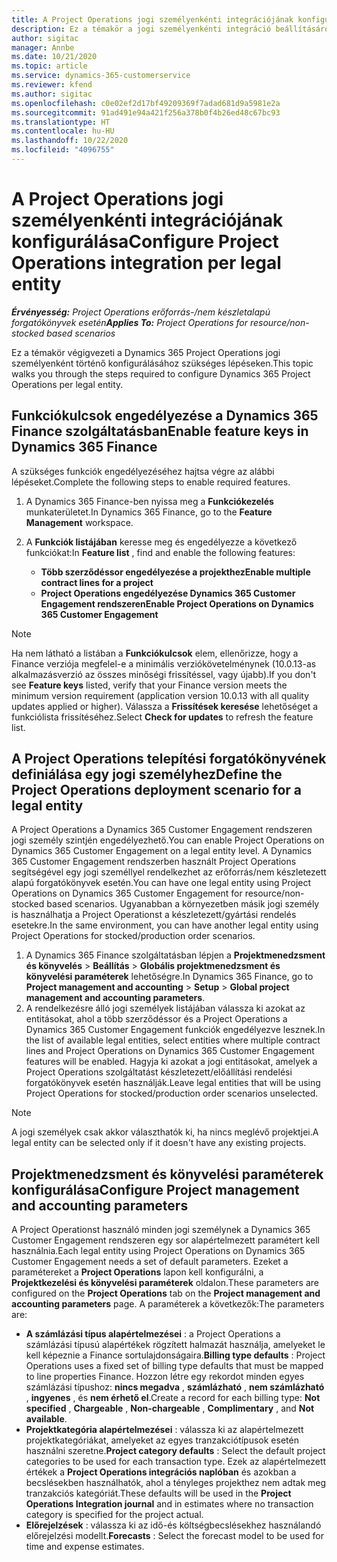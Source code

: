 ```yaml
---
title: A Project Operations jogi személyenkénti integrációjának konfigurálása
description: Ez a témakör a jogi személyenkénti integráció beállításáról a Project Operations rendszerben tartalmaz tájékoztatást.
author: sigitac
manager: Annbe
ms.date: 10/21/2020
ms.topic: article
ms.service: dynamics-365-customerservice
ms.reviewer: kfend
ms.author: sigitac
ms.openlocfilehash: c0e02ef2d17bf49209369f7adad681d9a5981e2a
ms.sourcegitcommit: 91ad491e94a421f256a378b0f4b26ed48c67bc93
ms.translationtype: HT
ms.contentlocale: hu-HU
ms.lasthandoff: 10/22/2020
ms.locfileid: "4096755"
---
```

# <a name="configure-project-operations-integration-per-legal-entity"></a><span data-ttu-id="76daa-103">A Project Operations jogi személyenkénti integrációjának konfigurálása</span><span class="sxs-lookup"><span data-stu-id="76daa-103">Configure Project Operations integration per legal entity</span></span> 

<span data-ttu-id="76daa-104">_**Érvényesség:** Project Operations erőforrás-/nem készletalapú forgatókönyvek esetén_</span><span class="sxs-lookup"><span data-stu-id="76daa-104">_**Applies To:** Project Operations for resource/non-stocked based scenarios_</span></span>

<span data-ttu-id="76daa-105">Ez a témakör végigvezeti a Dynamics 365 Project Operations jogi személyenként történő konfigurálásához szükséges lépéseken.</span><span class="sxs-lookup"><span data-stu-id="76daa-105">This topic walks you through the steps required to configure Dynamics 365 Project Operations per legal entity.</span></span>

## <a name="enable-feature-keys-in-dynamics-365-finance"></a><span data-ttu-id="76daa-106">Funkciókulcsok engedélyezése a Dynamics 365 Finance szolgáltatásban</span><span class="sxs-lookup"><span data-stu-id="76daa-106">Enable feature keys in Dynamics 365 Finance</span></span>

<span data-ttu-id="76daa-107">A szükséges funkciók engedélyezéséhez hajtsa végre az alábbi lépéseket.</span><span class="sxs-lookup"><span data-stu-id="76daa-107">Complete the following steps to enable required features.</span></span>

1. <span data-ttu-id="76daa-108">A Dynamics 365 Finance-ben nyissa meg a **Funkciókezelés** munkaterületet.</span><span class="sxs-lookup"><span data-stu-id="76daa-108">In Dynamics 365 Finance, go to the **Feature Management** workspace.</span></span>
2. <span data-ttu-id="76daa-109">A **Funkciók listájában** keresse meg és engedélyezze a következő funkciókat:</span><span class="sxs-lookup"><span data-stu-id="76daa-109">In **Feature list** , find and enable the following features:</span></span>
  
    - <span data-ttu-id="76daa-110">**Több szerződéssor engedélyezése a projekthez**</span><span class="sxs-lookup"><span data-stu-id="76daa-110">**Enable multiple contract lines for a project**</span></span>
    - <span data-ttu-id="76daa-111">**Project Operations engedélyezése Dynamics 365 Customer Engagement rendszeren**</span><span class="sxs-lookup"><span data-stu-id="76daa-111">**Enable Project Operations on Dynamics 365 Customer Engagement**</span></span>

> [!NOTE]
> <span data-ttu-id="76daa-112">Ha nem látható a listában a **Funkciókulcsok** elem, ellenőrizze, hogy a Finance verziója megfelel-e a minimális verziókövetelménynek (10.0.13-as alkalmazásverzió az összes minőségi frissítéssel, vagy újabb).</span><span class="sxs-lookup"><span data-stu-id="76daa-112">If you don't see **Feature keys** listed, verify that your Finance version meets the minimum version requirement (application version 10.0.13 with all quality updates applied or higher).</span></span> <span data-ttu-id="76daa-113">Válassza a **Frissítések keresése** lehetőséget a funkciólista frissítéséhez.</span><span class="sxs-lookup"><span data-stu-id="76daa-113">Select **Check for updates** to refresh the feature list.</span></span>

## <a name="define-the-project-operations-deployment-scenario-for-a-legal-entity"></a><span data-ttu-id="76daa-114">A Project Operations telepítési forgatókönyvének definiálása egy jogi személyhez</span><span class="sxs-lookup"><span data-stu-id="76daa-114">Define the Project Operations deployment scenario for a legal entity</span></span>

<span data-ttu-id="76daa-115">A Project Operations a Dynamics 365 Customer Engagement rendszeren jogi személy szintjén engedélyezhető.</span><span class="sxs-lookup"><span data-stu-id="76daa-115">You can enable Project Operations on Dynamics 365 Customer Engagement on a legal entity level.</span></span> <span data-ttu-id="76daa-116">A Dynamics 365 Customer Engagement rendszerben használt Project Operations segítségével egy jogi személlyel rendelkezhet az erőforrás/nem készletezett alapú forgatókönyvek esetén.</span><span class="sxs-lookup"><span data-stu-id="76daa-116">You can have one legal entity using Project Operations on Dynamics 365 Customer Engagement for resource/non-stocked based scenarios.</span></span> <span data-ttu-id="76daa-117">Ugyanabban a környezetben másik jogi személy is használhatja a Project Operationst a készletezett/gyártási rendelés esetekre.</span><span class="sxs-lookup"><span data-stu-id="76daa-117">In the same environment, you can have another legal entity using Project Operations for stocked/production order scenarios.</span></span>

1. <span data-ttu-id="76daa-118">A Dynamics 365 Finance szolgáltatásban lépjen a **Projektmenedzsment és könyvelés** > **Beállítás** > **Globális projektmenedzsment és könyvelési paraméterek** lehetőségre.</span><span class="sxs-lookup"><span data-stu-id="76daa-118">In Dynamics 365 Finance, go to **Project management and accounting** > **Setup** > **Global project management and accounting parameters**.</span></span>
2. <span data-ttu-id="76daa-119">A rendelkezésre álló jogi személyek listájában válassza ki azokat az entitásokat, ahol a több szerződéssor és a Project Operations a Dynamics 365 Customer Engagement funkciók engedélyezve lesznek.</span><span class="sxs-lookup"><span data-stu-id="76daa-119">In the list of available legal entities, select entities where multiple contract lines and Project Operations on Dynamics 365 Customer Engagement features will be enabled.</span></span> <span data-ttu-id="76daa-120">Hagyja ki azokat a jogi entitásokat, amelyek a Project Operations szolgáltatást készletezett/előállítási rendelési forgatókönyvek esetén használják.</span><span class="sxs-lookup"><span data-stu-id="76daa-120">Leave legal entities that will be using Project Operations for stocked/production order scenarios unselected.</span></span>

> [!NOTE]
> <span data-ttu-id="76daa-121">A jogi személyek csak akkor választhatók ki, ha nincs meglévő projektjei.</span><span class="sxs-lookup"><span data-stu-id="76daa-121">A legal entity can be selected only if it doesn't have any existing projects.</span></span>

## <a name="configure-project-management-and-accounting-parameters"></a><span data-ttu-id="76daa-122">Projektmenedzsment és könyvelési paraméterek konfigurálása</span><span class="sxs-lookup"><span data-stu-id="76daa-122">Configure Project management and accounting parameters</span></span>

<span data-ttu-id="76daa-123">A Project Operationst használó minden jogi személynek a Dynamics 365 Customer Engagement rendszeren egy sor alapértelmezett paramétert kell használnia.</span><span class="sxs-lookup"><span data-stu-id="76daa-123">Each legal entity using Project Operations on Dynamics 365 Customer Engagement needs a set of default parameters.</span></span> <span data-ttu-id="76daa-124">Ezeket a paramétereket a **Project Operations** lapon kell konfigurálni, a **Projektkezelési és könyvelési paraméterek** oldalon.</span><span class="sxs-lookup"><span data-stu-id="76daa-124">These parameters are configured on the **Project Operations** tab on the **Project management and accounting parameters** page.</span></span> <span data-ttu-id="76daa-125">A paraméterek a következők:</span><span class="sxs-lookup"><span data-stu-id="76daa-125">The parameters are:</span></span>

  - <span data-ttu-id="76daa-126">**A számlázási típus alapértelmezései** : a Project Operations a számlázási típusú alapértékek rögzített halmazát használja, amelyeket le kell képeznie a Finance sortulajdonságaira.</span><span class="sxs-lookup"><span data-stu-id="76daa-126">**Billing type defaults** : Project Operations uses a fixed set of billing type defaults that must be mapped to line properties Finance.</span></span> <span data-ttu-id="76daa-127">Hozzon létre egy rekordot minden egyes számlázási típushoz: **nincs megadva** , **számlázható** , **nem számlázható** , **ingyenes** , és **nem érhető el**.</span><span class="sxs-lookup"><span data-stu-id="76daa-127">Create a record for each billing type: **Not specified** , **Chargeable** , **Non-chargeable** , **Complimentary** , and **Not available**.</span></span>
  - <span data-ttu-id="76daa-128">**Projektkategória alapértelmezései** : válassza ki az alapértelmezett projektkategóriákat, amelyeket az egyes tranzakciótípusok esetén használni szeretne.</span><span class="sxs-lookup"><span data-stu-id="76daa-128">**Project category defaults** : Select the default project categories to be used for each transaction type.</span></span> <span data-ttu-id="76daa-129">Ezek az alapértelmezett értékek a **Project Operations integrációs naplóban** és azokban a becslésekben használhatók, ahol a tényleges projekthez nem adtak meg tranzakciós kategóriát.</span><span class="sxs-lookup"><span data-stu-id="76daa-129">These defaults will be used in the **Project Operations Integration journal** and in estimates where no transaction category is specified for the project actual.</span></span>
  - <span data-ttu-id="76daa-130">**Előrejelzések** : válassza ki az idő-és költségbecslésekhez használandó előrejelzési modellt.</span><span class="sxs-lookup"><span data-stu-id="76daa-130">**Forecasts** : Select the forecast model to be used for time and expense estimates.</span></span>
